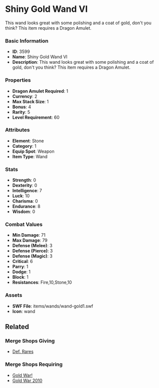 # Shiny Gold Wand VI

This wand looks great with some polishing and a coat of gold, don't you think? This item requires a Dragon Amulet.

### Basic Information

- **ID**: 3599
- **Name**: Shiny Gold Wand VI
- **Description**: This wand looks great with some polishing and a coat of gold, don&#039;t you think? This item requires a Dragon Amulet.

### Properties

- **Dragon Amulet Required**: 1
- **Currency**: 2
- **Max Stack Size**: 1
- **Bonus**: 4
- **Rarity**: 5
- **Level Requirement**: 60

### Attributes

- **Element**: Stone
- **Category**: 1
- **Equip Spot**: Weapon
- **Item Type**: Wand

### Stats

- **Strength**: 0
- **Dexterity**: 0
- **Intelligence**: 7
- **Luck**: 10
- **Charisma**: 0
- **Endurance**: 8
- **Wisdom**: 0

### Combat Values

- **Min Damage**: 71
- **Max Damage**: 79
- **Defense (Melee)**: 3
- **Defense (Pierce)**: 3
- **Defense (Magic)**: 3
- **Critical**: 6
- **Parry**: 1
- **Dodge**: 1
- **Block**: 1
- **Resistances**: Fire,10,Stone,10

### Assets

- **SWF File**: items/wands/wand-gold1.swf
- **Icon**: wand

## Related

### Merge Shops Giving

- [Def. Rares](../merge-shops/4-def-rares.md)

### Merge Shops Requiring

- [Gold War!](../merge-shops/37-gold-war.md)
- [Gold War 2010](../merge-shops/64-gold-war-2010.md)

